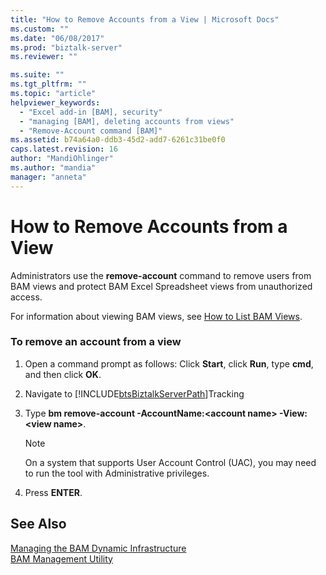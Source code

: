 ```yaml
---
title: "How to Remove Accounts from a View | Microsoft Docs"
ms.custom: ""
ms.date: "06/08/2017"
ms.prod: "biztalk-server"
ms.reviewer: ""

ms.suite: ""
ms.tgt_pltfrm: ""
ms.topic: "article"
helpviewer_keywords: 
  - "Excel add-in [BAM], security"
  - "managing [BAM], deleting accounts from views"
  - "Remove-Account command [BAM]"
ms.assetid: b74a64a0-ddb3-45d2-add7-6261c31be0f0
caps.latest.revision: 16
author: "MandiOhlinger"
ms.author: "mandia"
manager: "anneta"
---
```

# How to Remove Accounts from a View
Administrators use the **remove-account** command to remove users from BAM views and protect BAM Excel Spreadsheet views from unauthorized access.  
  
 For information about viewing BAM views, see [How to List BAM Views](../core/how-to-list-bam-views.md).  
  
### To remove an account from a view  
  
1. Open a command prompt as follows: Click **Start**, click **Run**, type **cmd**, and then click **OK**.  
  
2. Navigate to [!INCLUDE[btsBiztalkServerPath](../includes/btsbiztalkserverpath-md.md)]Tracking  
  
3. Type **bm remove-account -AccountName:\<account name\> -View:\<view name\>**.  
  
   > [!NOTE]
   >  On a system that supports User Account Control (UAC), you may need to run the tool with Administrative privileges.  
  
4. Press **ENTER**.  
  
## See Also  
 [Managing the BAM Dynamic Infrastructure](../core/managing-the-bam-dynamic-infrastructure.md)   
 [BAM Management Utility](../core/bam-management-utility.md)